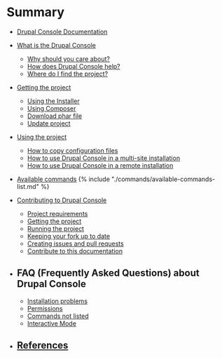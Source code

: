 # Summary

* [Drupal Console Documentation](README.md)

* [What is the Drupal Console](about/what-is-the-drupal-console.md)
  * [Why should you care about?](about/why-should-you-care-about.md)
  * [How does Drupal Console help?](about/how-does-drupal-console-help.md)
  * [Where do I find the project?](about/where-do-i-find-the-project.md)

* [Getting the project](getting/project.md)
  * [Using the Installer](getting/installer.md)
  * [Using Composer](getting/composer.md)
  * [Download phar file](getting/download.md)
  * [Update project](getting/update.md)
  
* [Using the project](using/project.md)
  * [How to copy configuration files](using/how-to-copy-configuration-files.md)
  * [How to use Drupal Console in a multi-site installation](using/how-to-use-drupal-console-in-a-multisite-installation.md)
  * [How to use Drupal Console in a remote installation](using/how-to-use-drupal-console-in-a-remote-installation)

* [Available commands](commands/available-commands.md)
  {% include "./commands/available-commands-list.md" %}

* [Contributing to Drupal Console](contributing/new-features.md)
   * [Project requirements](contributing/project-requirements.md)
   * [Getting the project](contributing/getting-the-project.md)
   * [Running the project](contributing/running-the-project.md)
   * [Keeping your fork up to date](contributing/keeping-your-fork-up-to-date.md)
   * [Creating issues and pull requests](contributing/creating-issues-and-pull-requests.md)
   * [Contribute to this documentation](contributing/documentation.md "Contribute to the Drupal Console book")

* ## FAQ (Frequently Asked Questions) about Drupal Console
   * [Installation problems](drupal_console_faq/installation-problems.md)
   * [Permissions](drupal_console_faq/permissions.md)
   * [Commands not listed](drupal_console_faq/commands-not-listed.md)
   * [Interactive Mode](drupal_console_faq/interactive-mode.md)

* ## [References](references/links.md)
